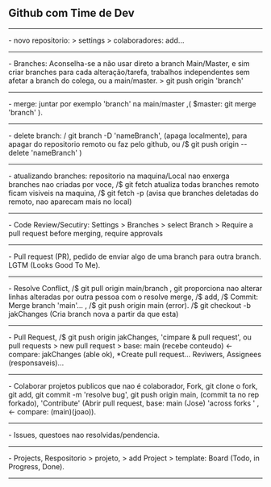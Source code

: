 ## Github com Time de Dev

<hr>
-  novo repositorio: > settings > colaboradores: add...
<hr>
- Branches: Aconselha-se a não usar direto a branch Main/Master, e sim criar branches para cada alteração/tarefa, trabalhos independentes sem afetar a branch do colega, ou a main/master.
  > git push origin 'branch'
<hr>
- merge: juntar por exemplo 'branch' na main/master ,( $master: git merge 'branch' ).
<hr>
- delete branch: / git branch -D 'nameBranch', (apaga localmente), para apagar do repositorio remoto ou faz pelo github, ou /$ git push origin --delete 'nameBranch' )
<hr>
- atualizando branches: repositorio na maquina/Local nao enxerga branches nao criadas por voce, /$ git fetch atualiza todas branches remoto ficam visiveis na maquina, /$ git fetch -p (avisa que branches deletadas do remoto, nao aparecam mais no local)
<hr>
- Code Review/Secutiry: Settings > Branches > select Branch > Require a pull request before merging, require approvals
<hr>
- Pull request (PR), pedido de enviar algo de uma branch para outra branch.
LGTM (Looks Good To Me).
<hr>
- Resolve Conflict, /$ git pull origin main/branch , git proporciona nao alterar linhas alteradas por outra pessoa com o  resolve merge,  /$ add, /$ Commit: Merge branch 'main'... , /$ git push origin main (error). /$ git checkout -b jakChanges (Cria branch nova a partir da que esta)
<hr>
- Pull Request, /$ git push origin jakChanges, 'cimpare & pull request', ou pull requests > new pull request > base: main (recebe conteudo) <- compare: jakChanges (able ok), *Create pull request...
Reviwers, Assignees (responsaveis)...
<hr>
- Colaborar projetos publicos que nao é colaborador, Fork, git clone o fork, git add, git commit -m 'resolve bug', git push origin main, (commit ta no rep forkado),  'Contribute' (Abrir pull request, base: main (Jose) 'across forks ' , <- compare: (main)(joao)).
<hr>
- Issues, questoes nao resolvidas/pendencia.
<hr>
 - Projects, Respositorio > projeto, > add Project > template: Board (Todo, in Progress, Done).
<hr>


